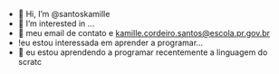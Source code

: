 - 👋 Hi, I’m @santoskamille
- 👀 I’m interested in ...
- 🌱 meu email de contato e kamille.cordeiro.santos@escola.pr.gov.br
- !eu estou interessada em aprender a programar...  
- 💞️ eu estou aprendendo a programar recentemente a linguagem do scratc 
